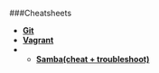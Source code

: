 ###Cheatsheets

* [**Git**](https://github.com/ShaniG/EnterpriseLinux/blob/master/cheatsheets/gitsheet.md)
* [**Vagrant**](https://github.com/ShaniG/EnterpriseLinux/blob/master/cheatsheets/vagrantsheet.md)
* * [**Samba(cheat + troubleshoot)**](https://github.com/ShaniG/EnterpriseLinux/blob/master/cheatsheets/samba.md)
